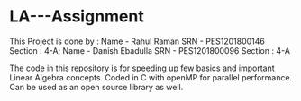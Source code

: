 # LA---Assignment
This Project is done by :
Name - Rahul Raman	     SRN - PES1201800146	Section : 4-A;
Name - Danish Ebadulla   SRN - PES1201800096	Section : 4-A

The code in this repository is for speeding up few basics and important Linear Algebra concepts.
Coded in C with openMP for parallel performance.
Can be used as an open source library as well.